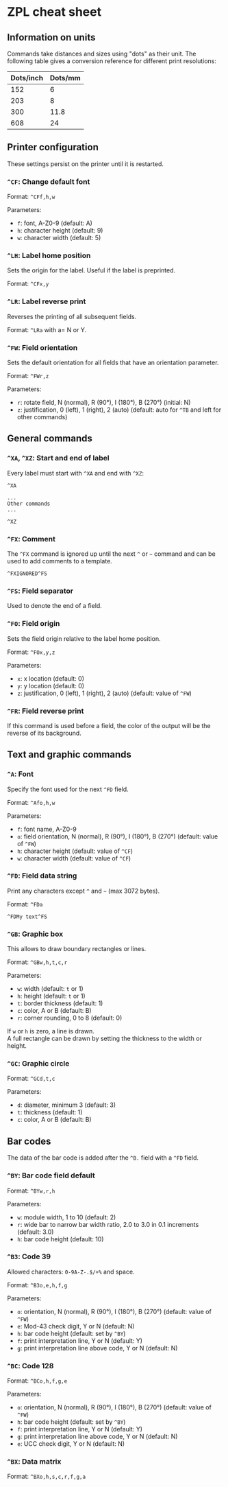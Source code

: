 # ZPL cheat sheet

## Information on units

Commands take distances and sizes using "dots" as their unit. The following
table gives a conversion reference for different print resolutions:

| Dots/inch | Dots/mm |
| --------- | ------- |
| 152       | 6       |
| 203       | 8       |
| 300       | 11.8    |
| 608       | 24      |

## Printer configuration

These settings persist on the printer until it is restarted.

### `^CF`: Change default font

Format: `^CFf,h,w`

Parameters:

- `f`: font, A-Z0-9 (default: A)
- `h`: character height (default: 9)
- `w`: character width (default: 5)

### `^LH`: Label home position

Sets the origin for the label. Useful if the label is preprinted.

Format: `^CFx,y`

### `^LR`: Label reverse print

Reverses the printing of all subsequent fields.

Format: `^LRa` with a= N or Y.

### `^FW`: Field orientation

Sets the default orientation for all fields that have an orientation parameter.

Format: `^FWr,z`

Parameters:

- `r`: rotate field, N (normal), R (90°), I (180°), B (270°) (initial: N)
- `z`: justification, 0 (left), 1 (right), 2 (auto) (default: auto for `^TB` and left for other commands)

## General commands

### `^XA`, `^XZ`: Start and end of label

Every label must start with `^XA` and end with `^XZ`:

```zpl
^XA

...
Other commands
...

^XZ
```

### `^FX`: Comment

The `^FX` command is ignored up until the next `^` or `~` command and can be
used to add comments to a template.

```zpl
^FXIGNORED^FS
```

### `^FS`: Field separator

Used to denote the end of a field.

### `^FO`: Field origin

Sets the field origin relative to the label home position.

Format: `^FOx,y,z`

Parameters:

- `x`: x location (default: 0)
- `y`: y location (default: 0)
- `z`: justification, 0 (left), 1 (right), 2 (auto) (default: value of `^FW`)

### `^FR`: Field reverse print

If this command is used before a field, the color of the output will be the
reverse of its background.

## Text and graphic commands

### `^A`: Font

Specify the font used for the next `^FD` field.

Format: `^Afo,h,w`

Parameters:

- `f`: font name, A-Z0-9
- `o`: field orientation, N (normal), R (90°), I (180°), B (270°) (default: value of `^FW`)
- `h`: character height (default: value of `^CF`)
- `w`: character width (default: value of `^CF`)

### `^FD`: Field data string

Print any characters except `^` and `~` (max 3072 bytes).

Format: `^FDa`

```zpl
^FDMy text^FS
```

### `^GB`: Graphic box

This allows to draw boundary rectangles or lines.

Format: `^GBw,h,t,c,r`

Parameters:

- `w`: width (default: `t` or 1)
- `h`: height (default: `t` or 1)
- `t`: border thickness (default: 1)
- `c`: color, A or B (default: B)
- `r`: corner rounding, 0 to 8 (default: 0)

If `w` or `h` is zero, a line is drawn.  
A full rectangle can be drawn by setting the thickness to the width or height.

### `^GC`: Graphic circle

Format: `^GCd,t,c`

Parameters:

- `d`: diameter, minimum 3 (default: 3)
- `t`: thickness (default: 1)
- `c`: color, A or B (default: B)

## Bar codes

The data of the bar code is added after the `^B.` field with a `^FD` field.

### `^BY`: Bar code field default

Format: `^BYw,r,h`

Parameters:

- `w`: module width, 1 to 10 (default: 2)
- `r`: wide bar to narrow bar width ratio, 2.0 to 3.0 in 0.1 increments (default: 3.0)
- `h`: bar code height (default: 10)

### `^B3`: Code 39

Allowed characters: `0-9A-Z-.$/+%` and space.

Format: `^B3o,e,h,f,g`

Parameters:

- `o`: orientation, N (normal), R (90°), I (180°), B (270°) (default: value of `^FW`)
- `e`: Mod-43 check digit, Y or N (default: N)
- `h`: bar code height (default: set by `^BY`)
- `f`: print interpretation line, Y or N (default: Y)
- `g`: print interpretation line above code, Y or N (default: N)

### `^BC`: Code 128

Format: `^BCo,h,f,g,e`

Parameters:

- `o`: orientation, N (normal), R (90°), I (180°), B (270°) (default: value of `^FW`)
- `h`: bar code height (default: set by `^BY`)
- `f`: print interpretation line, Y or N (default: Y)
- `g`: print interpretation line above code, Y or N (default: N)
- `e`: UCC check digit, Y or N (default: N)

### `^BX`: Data matrix

Format: `^BXo,h,s,c,r,f,g,a`
